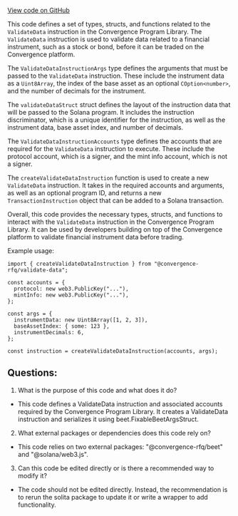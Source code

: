 [View code on GitHub](https://github.com/convergence-rfq/convergence-program-library/spot-instrument/js/generated/instructions/validateData.ts)

This code defines a set of types, structs, and functions related to the `ValidateData` instruction in the Convergence Program Library. The `ValidateData` instruction is used to validate data related to a financial instrument, such as a stock or bond, before it can be traded on the Convergence platform. 

The `ValidateDataInstructionArgs` type defines the arguments that must be passed to the `ValidateData` instruction. These include the instrument data as a `Uint8Array`, the index of the base asset as an optional `COption<number>`, and the number of decimals for the instrument. 

The `validateDataStruct` struct defines the layout of the instruction data that will be passed to the Solana program. It includes the instruction discriminator, which is a unique identifier for the instruction, as well as the instrument data, base asset index, and number of decimals. 

The `ValidateDataInstructionAccounts` type defines the accounts that are required for the `ValidateData` instruction to execute. These include the protocol account, which is a signer, and the mint info account, which is not a signer. 

The `createValidateDataInstruction` function is used to create a new `ValidateData` instruction. It takes in the required accounts and arguments, as well as an optional program ID, and returns a new `TransactionInstruction` object that can be added to a Solana transaction. 

Overall, this code provides the necessary types, structs, and functions to interact with the `ValidateData` instruction in the Convergence Program Library. It can be used by developers building on top of the Convergence platform to validate financial instrument data before trading. 

Example usage:

```
import { createValidateDataInstruction } from "@convergence-rfq/validate-data";

const accounts = {
  protocol: new web3.PublicKey("..."),
  mintInfo: new web3.PublicKey("..."),
};

const args = {
  instrumentData: new Uint8Array([1, 2, 3]),
  baseAssetIndex: { some: 123 },
  instrumentDecimals: 6,
};

const instruction = createValidateDataInstruction(accounts, args);
```
## Questions: 
 1. What is the purpose of this code and what does it do?
- This code defines a ValidateData instruction and associated accounts required by the Convergence Program Library. It creates a ValidateData instruction and serializes it using beet.FixableBeetArgsStruct.

2. What external packages or dependencies does this code rely on?
- This code relies on two external packages: "@convergence-rfq/beet" and "@solana/web3.js".

3. Can this code be edited directly or is there a recommended way to modify it?
- The code should not be edited directly. Instead, the recommendation is to rerun the solita package to update it or write a wrapper to add functionality.